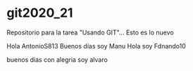 # git2020_21
Repositorio para la tarea "Usando GIT"...
Esto es lo nuevo

Hola  AntonioS813
Buenos días soy Manu
Hola soy Fdnando10

buenos dias con alegria soy alvaro

